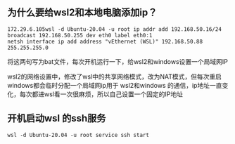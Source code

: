 ## 为什么要给wsl2和本地电脑添加ip？

```  
172.29.6.105wsl -d Ubuntu-20.04 -u root ip addr add 192.168.50.16/24 broadcast 192.168.50.255 dev eth0 label eth0:1
netsh interface ip add address "vEthernet (WSL)" 192.168.50.88 255.255.255.0
```

将这两句写为bat文件，每次开机运行一下，给wsl2和windows设置一个局域网IP

wsl2的网络设置中，修改了wsl中的共享网络模式，改为NAT模式，但每次重启windows都会临时分配一个局域网ip用于 wsl2和windows 的通信，ip地址一直变化，每次都进wsl看一次很麻烦，所以自己设置一个固定的IP地址

## 开机启动wsl 的ssh服务

```   
wsl -d Ubuntu-20.04 -u root service ssh start
```





